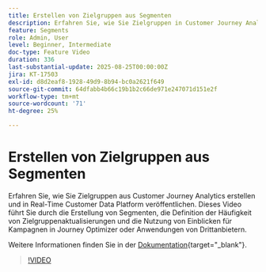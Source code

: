 ```yaml
---
title: Erstellen von Zielgruppen aus Segmenten
description: Erfahren Sie, wie Sie Zielgruppen in Customer Journey Analytics erstellen und in Real-Time Customer Data Platform veröffentlichen.
feature: Segments
role: Admin, User
level: Beginner, Intermediate
doc-type: Feature Video
duration: 336
last-substantial-update: 2025-08-25T00:00:00Z
jira: KT-17503
exl-id: d8d2eaf8-1928-49d9-8b94-bc0a2621f649
source-git-commit: 64dfabb4b66c19b1b2c66de971e247071d151e2f
workflow-type: tm+mt
source-wordcount: '71'
ht-degree: 25%

---
```


# Erstellen von Zielgruppen aus Segmenten

Erfahren Sie, wie Sie Zielgruppen aus Customer Journey Analytics erstellen und in Real-Time Customer Data Platform veröffentlichen. Dieses Video führt Sie durch die Erstellung von Segmenten, die Definition der Häufigkeit von Zielgruppenaktualisierungen und die Nutzung von Einblicken für Kampagnen in Journey Optimizer oder Anwendungen von Drittanbietern.

Weitere Informationen finden Sie in der [Dokumentation](https://experienceleague.adobe.com/de/docs/analytics-platform/using/cja-components/audiences/publish){target="_blank"}.

>[!VIDEO](https://video.tv.adobe.com/v/3471273/?learn=on)
